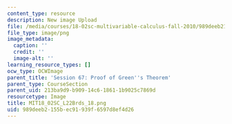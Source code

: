 ```yaml
---
content_type: resource
description: New image Upload
file: /media/courses/18-02sc-multivariable-calculus-fall-2010/989deeb2155bec91939f6597d8ef4d26_MIT18_02SC_L22Brds_18.png
file_type: image/png
image_metadata:
  caption: ''
  credit: ''
  image-alt: ''
learning_resource_types: []
ocw_type: OCWImage
parent_title: 'Session 67: Proof of Green''s Theorem'
parent_type: CourseSection
parent_uid: 213ba9d9-b909-14c6-1861-1b9025c7869d
resourcetype: Image
title: MIT18_02SC_L22Brds_18.png
uid: 989deeb2-155b-ec91-939f-6597d8ef4d26
---
```

